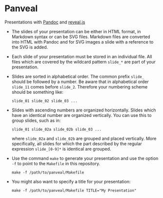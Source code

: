 # Panveal
Presentations with [Pandoc](https://pandoc.org/)
and [reveal.js](https://revealjs.com/)

* The slides of your presentation can be either in HTML format,
  in Markdown syntax or can be SVG files.
  Markdown files are converted into HTML with Pandoc
  and for SVG images a slide with a reference to the SVG is added.

* Each slide of your presentation must be stored in an individual file.
  All files which are covered by the wildcard pattern `slide_*`
  are part of your presentation.

* Slides are sorted in alphabetical order.
  The common prefix `slide_` should be followed by a number.
  Be aware that in alphabetical order `slide_11` comes before `slide_2`.
  Therefore your numbering scheme should be something like:
  ```
  slide_01 slide_02 slide_03 ...
  ```

* Slides with ascending numbers are organized horizontally.
  Slides which have an identical number are organized vertically.
  You can use this to group slides, such as in:
  ```
  slide_01 slide_02a slide_02b slide_03 ...
  ```
  where `slide_02a` and `slide_02b` are grouped and placed vertically.
  More specifically, all slides for which the part
  described by the regular expression `slide_[0-9]*` is identical are grouped.

* Use the command `make` to generate your presentation
  and use the option `-f` to point to the `Makefile` in this repository.
  ```
  make -f /path/to/panveal/Makefile
  ```

* You might also want to specify a title for your presentation:
  ```
  make -f /path/to/panveal/Makefile TITLE="My Presentation"
  ```
